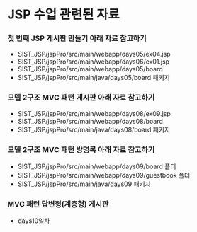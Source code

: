 # JSP 수업 관련된 자료

### 첫 번째 JSP 게시판 만들기 아래 자료 참고하기

- SIST_JSP/jspPro/src/main/webapp/days05/ex04.jsp<br>
- SIST_JSP/jspPro/src/main/webapp/days06/ex01.jsp<br>
- SIST_JSP/jspPro/src/main/webapp/days05/board<br>
- SIST_JSP/jspPro/src/main/java/days05/board 패키지<br>

### 모델 2구조 MVC 패턴 게시판 아래 자료 참고하기

- SIST_JSP/jspPro/src/main/webapp/days08/ex09.jsp<br>
- SIST_JSP/jspPro/src/main/webapp/days08/board<br>
- SIST_JSP/jspPro/src/main/java/days08/board 패키지<br>

### 모델 2구조 MVC 패턴 방명록 아래 자료 참고하기

- SIST_JSP/jspPro/src/main/webapp/days09/board 폴더<br>
- SIST_JSP/jspPro/src/main/webapp/days09/guestbook 폴더<br>
- SIST_JSP/jspPro/src/main/java/days09 패키지<br>

### MVC 패턴 답변형(계층형) 게시판

- days10일차
